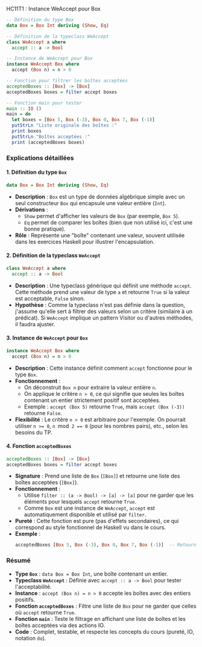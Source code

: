 HC11T1 : Instance WeAccept pour Box

```haskell
-- Définition du type Box
data Box = Box Int deriving (Show, Eq)

-- Définition de la typeclass WeAccept
class WeAccept a where
  accept :: a -> Bool

-- Instance de WeAccept pour Box
instance WeAccept Box where
  accept (Box n) = n > 0

-- Fonction pour filtrer les boîtes acceptées
acceptedBoxes :: [Box] -> [Box]
acceptedBoxes boxes = filter accept boxes

-- Fonction main pour tester
main :: IO ()
main = do
  let boxes = [Box 5, Box (-3), Box 0, Box 7, Box (-1)]
  putStrLn "Liste originale des boîtes :"
  print boxes
  putStrLn "Boîtes acceptées :"
  print (acceptedBoxes boxes)
```

### Explications détaillées

#### 1. Définition du type `Box`
```haskell
data Box = Box Int deriving (Show, Eq)
```
- **Description** : `Box` est un type de données algébrique simple avec un seul constructeur `Box` qui encapsule une valeur entière (`Int`). 
- **Dérivations** :
  - `Show` permet d'afficher les valeurs de `Box` (par exemple, `Box 5`).
  - `Eq` permet de comparer les boîtes (bien que non utilisé ici, c'est une bonne pratique).
- **Rôle** : Représente une "boîte" contenant une valeur, souvent utilisée dans les exercices Haskell pour illustrer l'encapsulation.

#### 2. Définition de la typeclass `WeAccept`
```haskell
class WeAccept a where
  accept :: a -> Bool
```
- **Description** : Une typeclass générique qui définit une méthode `accept`. Cette méthode prend une valeur de type `a` et retourne `True` si la valeur est acceptable, `False` sinon.
- **Hypothèse** : Comme la typeclass n'est pas définie dans la question, j'assume qu'elle sert à filtrer des valeurs selon un critère (similaire à un prédicat). Si `WeAccept` implique un pattern Visitor ou d'autres méthodes, il faudra ajuster.

#### 3. Instance de `WeAccept` pour `Box`
```haskell
instance WeAccept Box where
  accept (Box n) = n > 0
```
- **Description** : Cette instance définit comment `accept` fonctionne pour le type `Box`.
- **Fonctionnement** :
  - On déconstruit `Box n` pour extraire la valeur entière `n`.
  - On applique le critère `n > 0`, ce qui signifie que seules les boîtes contenant un entier strictement positif sont acceptées.
  - Exemple : `accept (Box 5)` retourne `True`, mais `accept (Box (-3))` retourne `False`.
- **Flexibilité** : Le critère `n > 0` est arbitraire pour l'exemple. On pourrait utiliser `n >= 0`, `n `mod` 2 == 0` (pour les nombres pairs), etc., selon les besoins du TP.

#### 4. Fonction `acceptedBoxes`
```haskell
acceptedBoxes :: [Box] -> [Box]
acceptedBoxes boxes = filter accept boxes
```
- **Signature** : Prend une liste de `Box` (`[Box]`) et retourne une liste des boîtes acceptées (`[Box]`).
- **Fonctionnement** :
  - Utilise `filter :: (a -> Bool) -> [a] -> [a]` pour ne garder que les éléments pour lesquels `accept` retourne `True`.
  - Comme `Box` est une instance de `WeAccept`, `accept` est automatiquement disponible et utilisé par `filter`.
- **Pureté** : Cette fonction est pure (pas d'effets secondaires), ce qui correspond au style fonctionnel de Haskell vu dans le cours.
- **Exemple** :
  ```haskell
  acceptedBoxes [Box 5, Box (-3), Box 0, Box 7, Box (-1)]  -- Retourne [Box 5, Box 7]
  ```

### Résumé
- **Type `Box`** : `data Box = Box Int`, une boîte contenant un entier.
- **Typeclass `WeAccept`** : Définie avec `accept :: a -> Bool` pour tester l'acceptabilité.
- **Instance** : `accept (Box n) = n > 0` accepte les boîtes avec des entiers positifs.
- **Fonction `acceptedBoxes`** : Filtre une liste de `Box` pour ne garder que celles où `accept` retourne `True`.
- **Fonction `main`** : Teste le filtrage en affichant une liste de boîtes et les boîtes acceptées via des actions IO.
- **Code** : Complet, testable, et respecte les concepts du cours (pureté, IO, notation `do`).
